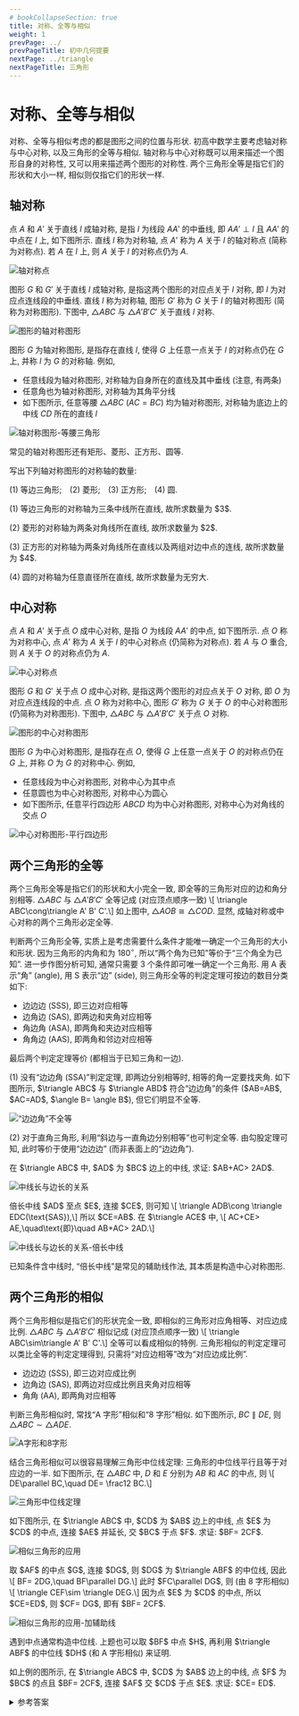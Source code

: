 ```yaml
---
# bookCollapseSection: true
title: 对称、全等与相似
weight: 1
prevPage: ../
prevPageTitle: 初中几何提要
nextPage: ../triangle
nextPageTitle: 三角形
---
```


# 对称、全等与相似

对称、全等与相似考虑的都是图形之间的位置与形状. 初高中数学主要考虑轴对称与中心对称, 以及三角形的全等与相似. 轴对称与中心对称既可以用来描述一个图形自身的对称性, 又可以用来描述两个图形的对称性. 两个三角形全等是指它们的形状和大小一样, 相似则仅指它们的形状一样.

## 轴对称

点 $A$ 和 $A'$ 关于直线 $l$ 成轴对称, 是指 $l$ 为线段 $AA'$ 的中垂线, 即 $AA'\perp l$ 且 $AA'$ 的中点在 $l$ 上, 如下图所示. 直线 $l$ 称为对称轴, 点 $A’$ 称为 $A$ 关于 $l$ 的轴对称点 (简称为对称点). 若 $A$ 在 $l$ 上, 则 $A$ 关于 $l$ 的对称点仍为 $A$.

![轴对称点](/figs/2022/2022-08/2022-0807-1740.svg)

图形 $G$ 和 $G'$ 关于直线 $l$ 成轴对称, 是指这两个图形的对应点关于 $l$ 对称, 即 $l$ 为对应点连线段的中垂线. 直线 $l$ 称为对称轴, 图形 $G'$ 称为 $G$ 关于 $l$ 的轴对称图形 (简称为对称图形). 下图中, $\triangle ABC$ 与 $\triangle A'B'C'$ 关于直线 $l$ 对称.

![图形的轴对称图形](/figs/2022/2022-08/2022-0807-1830.svg)

图形 $G$ 为轴对称图形, 是指存在直线 $l$, 使得 $G$ 上任意一点关于 $l$ 的对称点仍在 $G$ 上, 并称 $l$ 为 $G$ 的对称轴. 例如, 

- 任意线段为轴对称图形, 对称轴为自身所在的直线及其中垂线 (注意, 有两条)
- 任意角也为轴对称图形, 对称轴为其角平分线
- 如下图所示, 任意等腰 $\triangle ABC$ ($AC=BC$) 均为轴对称图形, 对称轴为底边上的中线 $CD$ 所在的直线 $l$

![轴对称图形-等腰三角形](/figs/2022/2022-08/2022-0807-1840.svg)

常见的轴对称图形还有矩形、菱形、正方形、圆等.

<!-- 对两个平面图形 $G$ 与 $G'$, 若存在直线 $l$, 使得 $G$ 关于 $l$ 的对称图形为 $G'$, 则称 $G$ 与 $G'$ 关于直线 $l$ 成轴对称 (简称为对称), 并称 $l$ 为这两个图形的对称轴. 此时, 对应点的连线段被对称轴 $l$ 垂直平分. 上图中, 线段 $AC$ 与 $BC$ 关于直线 $l$ 对称. -->

<myexample>
    <p>写出下列轴对称图形的对称轴的数量:</p>
    <p>(1) 等边三角形;&emsp;(2) 菱形;&emsp;(3) 正方形;&emsp;(4) 圆.</p>
</myexample>

<mysolution>
    <p>(1) 等边三角形的对称轴为三条中线所在直线, 故所求数量为 $3$.</p>
    <p>(2) 菱形的对称轴为两条对角线所在直线, 故所求数量为 $2$.</p>
    <p>(3) 正方形的对称轴为两条对角线所在直线以及两组对边中点的连线, 故所求数量为 $4$.</p>
    <p>(4) 圆的对称轴为任意直径所在直线, 故所求数量为无穷大.</p>
</mysolution>

## 中心对称

点 $A$ 和 $A'$ 关于点 $O$ 成中心对称, 是指 $O$ 为线段 $AA'$ 的中点, 如下图所示. 点 $O$ 称为对称中心, 点 $A’$ 称为 $A$ 关于 $l$ 的中心对称点 (仍简称为对称点). 若 $A$ 与 $O$ 重合, 则 $A$ 关于 $O$ 的对称点仍为 $A$.

![中心对称点](/figs/2022/2022-08/2022-0808-2040.svg)

图形 $G$ 和 $G'$ 关于点 $O$ 成中心对称, 是指这两个图形的对应点关于 $O$ 对称, 即 $O$ 为对应点连线段的中点. 点 $O$ 称为对称中心, 图形 $G'$ 称为 $G$ 关于 $O$ 的中心对称图形 (仍简称为对称图形). 下图中, $\triangle ABC$ 与 $\triangle A'B'C'$ 关于点 $O$ 对称.

![图形的中心对称图形](/figs/2022/2022-08/2022-0808-2050.svg)

图形 $G$ 为中心对称图形, 是指存在点 $O$, 使得 $G$ 上任意一点关于 $O$ 的对称点仍在 $G$ 上, 并称 $O$ 为 $G$ 的对称中心. 例如, 

- 任意线段为中心对称图形, 对称中心为其中点
- 任意圆也为中心对称图形, 对称中心为圆心
- 如下图所示, 任意平行四边形 $ABCD$ 均为中心对称图形, 对称中心为对角线的交点 $O$

![中心对称图形-平行四边形](/figs/2022/2022-08/2022-0808-2100.svg)

## 两个三角形的全等

两个三角形全等是指它们的形状和大小完全一致, 即全等的三角形对应的边和角分别相等. $\triangle ABC$ 与 $\triangle A' B' C'$ 全等记成 (对应顶点顺序一致) \\[
    \triangle ABC\cong\triangle A' B' C'.\\]
如上图中, $\triangle AOB\cong\triangle COD$. 显然, 成轴对称或中心对称的两个三角形必定全等.

判断两个三角形全等, 实质上是考虑需要什么条件才能唯一确定一个三角形的大小和形状. 因为三角形的内角和为 $180^\circ$, 所以“两个角为已知”等价于“三个角全为已知”. 进一步作图分析可知, 通常只需要 $3$ 个条件即可唯一确定一个三角形. 用 A 表示“角” (angle), 用 S 表示“边” (side), 则三角形全等的判定定理可按边的数目分类如下:

- 边边边 (SSS), 即三边对应相等
- 边角边 (SAS), 即两边和夹角对应相等
- 角边角 (ASA), 即两角和夹边对应相等
- 角角边 (AAS), 即两角和邻边对应相等

最后两个判定定理等价 (都相当于已知三角和一边). 

<myremark>
    <p>(1) 没有“边边角 (SSA)”判定定理, 即两边分别相等时, 相等的角一定要找夹角. 如下图所示, $\triangle ABC$ 与 $\triangle ABD$ 符合“边边角”的条件 ($AB=AB$, $AC=AD$, $\angle B= \angle B$), 但它们明显不全等.</p>
    <img alt="“边边角”不全等" src="/figs/2022/2022-08/2022-0808-2210.svg"></img>
    <p>(2) 对于直角三角形, 利用“斜边与一直角边分别相等”也可判定全等. 由勾股定理可知, 此时等价于使用“边边边” (而非表面上的“边边角”).</p>
</myremark>

<myexample>
    <p>在 $\triangle ABC$ 中, $AD$ 为 $BC$ 边上的中线, 求证: $AB+AC> 2AD$.</p>
    <img alt="中线长与边长的关系" src="/figs/2022/2022-08/2022-0808-2310.svg"></img>
</myexample>

<myproof>
    <p>倍长中线 $AD$ 至点 $E$, 连接 $CE$, 则可知 \[
        \triangle ADB\cong \triangle EDC(\text{SAS}),\]
    所以 $CE=AB$. 在 $\triangle ACE$ 中, \[
        AC+CE> AE,\quad\text{即}\quad AB+AC> 2AD.\]</p>
    <img alt="中线长与边长的关系-倍长中线" src="/figs/2022/2022-08/2022-0808-2320.svg"></img>
</myproof>

<myremark>
    <p>已知条件含中线时, “倍长中线”是常见的辅助线作法, 其本质是构造中心对称图形.</p>
</myremark>

<!-- 三角形的全等关系满足

- 反身性: 任意三角形与自身全等
- 对称性: 若 $\triangle A_1B_1C_1\cong\triangle A_2B_2C_2$, 则 $\triangle A_2B_2C_2\cong\triangle A_1B_1C_1$
- 传递性: 若 $\triangle A_1B_1C_1\cong\triangle A_2B_2C_2$, 且 $\triangle A_2B_2C_2\cong\triangle A_3B_3C_3$, 则 \\[
    \triangle A_1B_1C_1\cong \triangle A_3B_3C_3\\]

从上述性质可以看出, 三角形的全等关系与变量的相等关系相似, 前者可以视为三角形的相等关系. -->

## 两个三角形的相似

两个三角形相似是指它们的形状完全一致, 即相似的三角形对应角相等、对应边成比例. $\triangle ABC$ 与 $\triangle A' B' C'$ 相似记成 (对应顶点顺序一致) \\[
    \triangle ABC\sim\triangle A' B' C'.\\]
全等可以看成相似的特例. 三角形相似的判定定理可以类比全等的判定定理得到, 只需将“对应边相等”改为“对应边成比例”.

- 边边边 (SSS), 即三边对应成比例
- 边角边 (SAS), 即两边对应成比例且夹角对应相等
- 角角 (AA), 即两角对应相等

判断三角形相似时, 常找“A 字形”相似和“8 字形”相似. 如下图所示, $BC\parallel DE$, 则 $\triangle ABC\sim \triangle ADE$.

![A字形和8字形](/figs/2022/2022-08/2022-0808-2250.svg)

结合三角形相似可以很容易理解三角形中位线定理: 三角形的中位线平行且等于对应边的一半. 如下图所示, 在 $\triangle ABC$ 中, $D$ 和 $E$ 分别为 $AB$ 和 $AC$ 的中点, 则 \\[
    DE\parallel BC,\quad DE= \frac12 BC.\\]

![三角形中位线定理](/figs/2022/2022-08/2022-0808-2300.svg)

<myexample>
    <p>如下图所示, 在 $\triangle ABC$ 中, $CD$ 为 $AB$ 边上的中线, 点 $E$ 为 $CD$ 的中点, 连接 $AE$ 并延长, 交 $BC$ 于点 $F$. 求证: $BF= 2CF$.</p>
    <img alt="相似三角形的应用" src="/figs/2022/2022-08/2022-0809-1920.svg"></img>
</myexample>

<myproof>
    <p>取 $AF$ 的中点 $G$, 连接 $DG$, 则 $DG$ 为 $\triangle ABF$ 的中位线, 因此 \[
        BF= 2DG,\quad BF\parallel DG.\] 
    此时 $FC\parallel DG$, 则 (由 8 字形相似) \[
        \triangle CEF\sim \triangle DEG.\]
    因为点 $E$ 为 $CD$ 的中点, 所以 $CE=ED$, 则 $CF= DG$, 即有 $BF= 2CF$.</p>
    <img alt="相似三角形的应用-加辅助线" src="/figs/2022/2022-08/2022-0809-1930.svg"></img>
</myproof>

<myremark>
    <p>遇到中点通常构造中位线. 上题也可以取 $BF$ 中点 $H$, 再利用 $\triangle ABF$ 的中位线 $DH$ (和 A 字形相似) 来证明.</p>
</myremark>

<myexercise>
    <p>如上例的图所示, 在 $\triangle ABC$ 中, $CD$ 为 $AB$ 边上的中线, 点 $F$ 为 $BC$ 的点且 $BF= 2CF$, 连接 $AF$ 交 $CD$ 于点 $E$. 求证: $CE= ED$.</p>
</myexercise>

<details><summary>参考答案</summary>
    <p>仍可沿用前两种辅助线来证明.</p>
</details>
